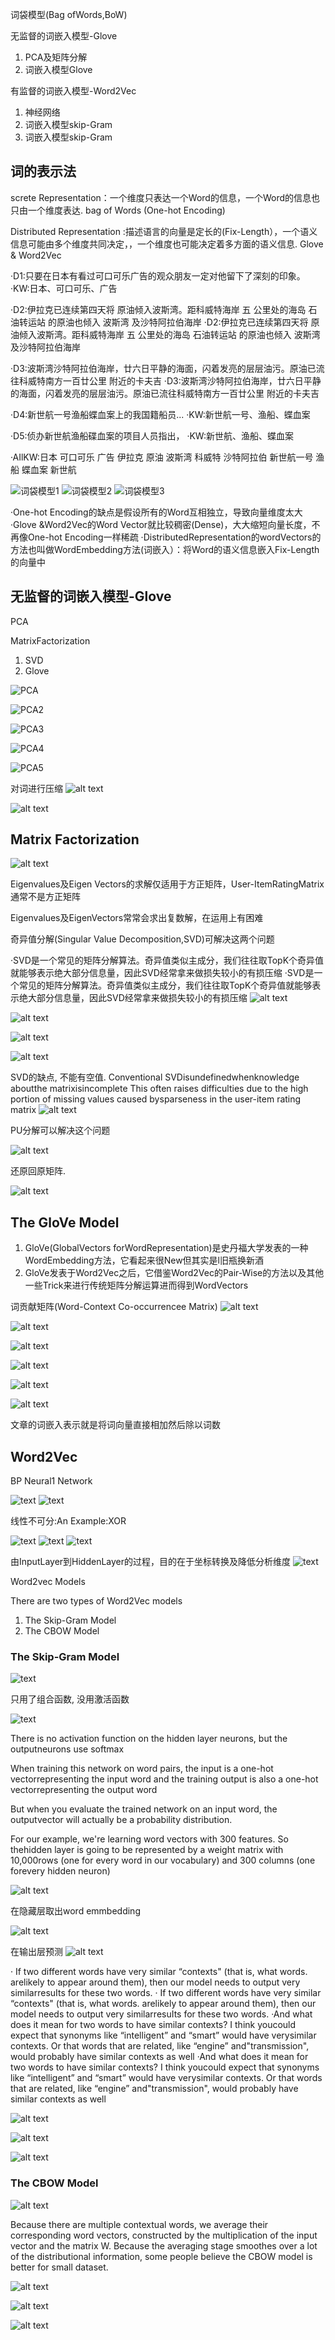 词袋模型(Bag ofWords,BoW)


无监督的词嵌入模型-Glove
1. PCA及矩阵分解
2. 词嵌入模型Glove


有监督的词嵌入模型-Word2Vec
1. 神经网络
1. 词嵌入模型skip-Gram
2. 词嵌入模型skip-Gram



## 词的表示法


screte Representation：一个维度只表达一个Word的信息，一个Word的信息也只由一个维度表达. bag of Words (One-hot Encoding)

Distributed Representation :描述语言的向量是定长的(Fix-Length），一个语义信息可能由多个维度共同决定，，一个维度也可能决定着多方面的语义信息. Glove & Word2Vec



·D1:只要在日本有看过可口可乐广告的观众朋友一定对他留下了深刻的印象。
·KW:日本、可口可乐、广告

·D2:伊拉克已连续第四天将 原油倾入波斯湾。距科威特海岸 五 公里处的海岛 石油转运站 的原油也倾入 波斯湾 及沙特阿拉伯海岸
·D2:伊拉克已连续第四天将 原油倾入波斯湾。距科威特海岸 五 公里处的海岛 石油转运站 的原油也倾入 波斯湾 及沙特阿拉伯海岸

·D3:波斯湾沙特阿拉伯海岸，廿六日平静的海面，闪着发亮的层层油污。原油已流往科威特南方一百廿公里 附近的卡夫吉
·D3:波斯湾沙特阿拉伯海岸，廿六日平静的海面，闪着发亮的层层油污。原油已流往科威特南方一百廿公里 附近的卡夫吉

·D4:新世航一号渔船蝶血案上的我国籍船员...
·KW:新世航一号、渔船、蝶血案

·D5:侦办新世航渔船碟血案的项目人员指出，
·KW:新世航、渔船、蝶血案

·AIlKW:日本 可口可乐 广告 伊拉克 原油 波斯湾 科威特 沙特阿拉伯 新世航一号 渔船 蝶血案 新世航


![词袋模型1](3_5文本非结构数据转结构/词袋模型1.png) 
![词袋模型2](3_5文本非结构数据转结构/词袋模型2.png) 
![词袋模型3](3_5文本非结构数据转结构/词袋模型3.png)

·One-hot Encoding的缺点是假设所有的Word互相独立，导致向量维度太大
·Glove &Word2Vec的Word Vector就比较稠密(Dense)，大大缩短向量长度，不再像One-hot Encoding一样稀疏
·DistributedRepresentation的wordVectors的方法也叫做WordEmbedding方法(词嵌入）：将Word的语义信息嵌入Fix-Length的向量中



## 无监督的词嵌入模型-Glove

PCA

MatrixFactorization

1. SVD
2. Glove


![PCA](3_5文本非结构数据转结构/PCA.png)

![PCA2](3_5文本非结构数据转结构/PCA2.png)

![PCA3](3_5文本非结构数据转结构/PCA3.png)

![PCA4](3_5文本非结构数据转结构/PCA4.png)

![PCA5](3_5文本非结构数据转结构/PCA5.png)

对词进行压缩
![alt text](3_5文本非结构数据转结构/PCA6.png)

![alt text](3_5文本非结构数据转结构/PCA7.png)







## Matrix Factorization

![alt text](3_5文本非结构数据转结构/MF1.png)

Eigenvalues及Eigen Vectors的求解仅适用于方正矩阵，User-ItemRatingMatrix通常不是方正矩阵

Eigenvalues及EigenVectors常常会求出复数解，在运用上有困难

奇异值分解(Singular Value Decomposition,SVD)可解决这两个问题



·SVD是一个常见的矩阵分解算法。奇异值类似主成分，我们往往取TopK个奇异值就能够表示绝大部分信息量，因此SVD经常拿来做损失较小的有损压缩
·SVD是一个常见的矩阵分解算法。奇异值类似主成分，我们往往取TopK个奇异值就能够表示绝大部分信息量，因此SVD经常拿来做损失较小的有损压缩
![alt text](3_5文本非结构数据转结构/SVD1.png)

![alt text](3_5文本非结构数据转结构/SVD2.png)

![alt text](3_5文本非结构数据转结构/SVD3.png)

![alt text](3_5文本非结构数据转结构/SVD4.png)



SVD的缺点, 不能有空值.
Conventional SVDisundefinedwhenknowledge aboutthe matrixisincomplete
This often raises difficulties due to the high portion of missing values caused bysparseness in the user-item rating matrix
![alt text](3_5文本非结构数据转结构/SVD5.png)

PU分解可以解决这个问题

![alt text](3_5文本非结构数据转结构/SVD6.png)

还原回原矩阵.

![alt text](3_5文本非结构数据转结构/SVD7.png)



## The GloVe Model
1. GloVe(GlobalVectors forWordRepresentation)是史丹福大学发表的一种WordEmbedding方法，它看起来很New但其实是l旧瓶换新酒
2. GloVe发表于Word2Vec之后，它借鉴Word2Vec的Pair-Wise的方法以及其他一些Trick来进行传统矩阵分解运算进而得到WordVectors

词贡献矩阵(Word-Context Co-occurrencee Matrix)
![alt text](3_5文本非结构数据转结构/glove1.png)

![alt text](3_5文本非结构数据转结构/glove2.png)

![alt text](3_5文本非结构数据转结构/glove3.png)

![alt text](3_5文本非结构数据转结构/glove4.png)

![alt text](3_5文本非结构数据转结构/glove5.png)

![alt text](3_5文本非结构数据转结构/glove6.png)

文章的词嵌入表示就是将词向量直接相加然后除以词数




## Word2Vec





BP Neural1 Network


![text](3_5文本非结构数据转结构/NN1.png) 
![text](3_5文本非结构数据转结构/NN2.png)

线性不可分:An Example:XOR


 
![text](3_5文本非结构数据转结构/NN3.png) 
![text](3_5文本非结构数据转结构/NN4.png) 
![text](3_5文本非结构数据转结构/NN5.png) 

由InputLayer到HiddenLayer的过程，目的在于坐标转换及降低分析维度
![text](3_5文本非结构数据转结构/NN6.png)



Word2vec Models

There are two types of Word2Vec models
1. The Skip-Gram Model
2. The CBOW Model



### The Skip-Gram Model



![text](3_5文本非结构数据转结构/w2v1.png) 

只用了组合函数, 没用激活函数

![text](3_5文本非结构数据转结构/w2v2.png)

There is no activation function on the hidden layer neurons, but the outputneurons use softmax

When training this network on word pairs, the input is a one-hot vectorrepresenting the input word and the training output is also a one-hot vectorrepresenting the output word

But when you evaluate the trained network on an input word, the outputvector will actually be a probability distribution.

For our example, we're learning word vectors with 300 features. So thehidden layer is going to be represented by a weight matrix with 10,000rows (one for every word in our vocabulary) and 300 columns (one forevery hidden neuron)

![alt text](3_5文本非结构数据转结构/softmax.png)


在隐藏层取出word emmbedding

![alt text](3_5文本非结构数据转结构/w2v3.png)


在输出层预测
![alt text](3_5文本非结构数据转结构/w2v4.png)

· If two different words have very similar “contexts" (that is, what words. arelikely to appear around them), then our model needs to output very similarresuIts for these two words.
· If two different words have very similar “contexts" (that is, what words. arelikely to appear around them), then our model needs to output very similarresuIts for these two words.
·And what does it mean for two words to have similar contexts? I think youcould expect that synonyms like “intelligent” and “smart” would have verysimilar contexts. Or that words that are related, like “engine” and"transmission", would probably have similar contexts as well
·And what does it mean for two words to have similar contexts? I think youcould expect that synonyms like “intelligent” and “smart” would have verysimilar contexts. Or that words that are related, like “engine” and"transmission", would probably have similar contexts as well

![alt text](3_5文本非结构数据转结构/w2v5.png)

![alt text](3_5文本非结构数据转结构/w2v6.png)


![alt text](3_5文本非结构数据转结构/w2v7.png)



### The CBOW Model

![alt text](3_5文本非结构数据转结构/w2v8.png)


Because there are multiple contextual words, we average their corresponding word vectors, constructed by the multiplication of the input vector and the matrix W.
Because the averaging stage smoothes over a lot of the distributional information, some people believe the CBOW model is better for small dataset.

![alt text](3_5文本非结构数据转结构/w2v9.png)

![alt text](3_5文本非结构数据转结构/w2v10.png)

![alt text](3_5文本非结构数据转结构/w2v11.png)





